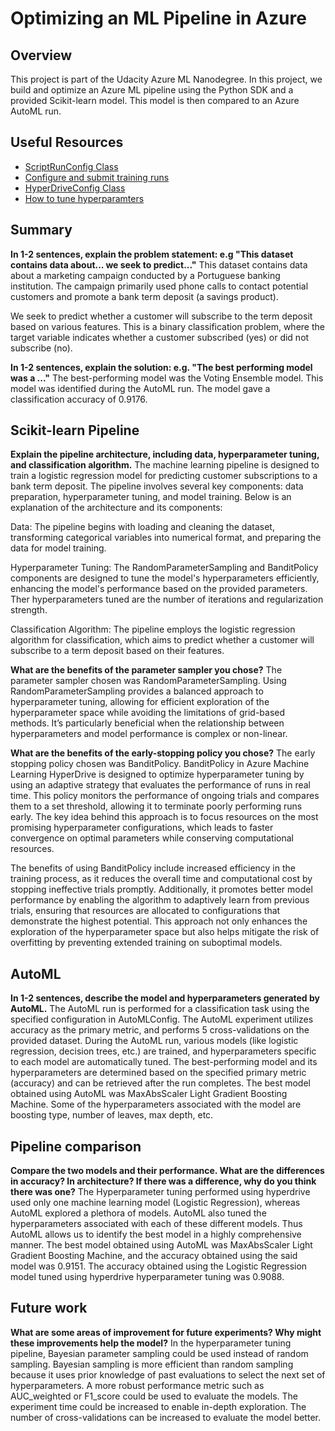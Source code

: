# Optimizing an ML Pipeline in Azure

## Overview
This project is part of the Udacity Azure ML Nanodegree.
In this project, we build and optimize an Azure ML pipeline using the Python SDK and a provided Scikit-learn model.
This model is then compared to an Azure AutoML run.

## Useful Resources
- [ScriptRunConfig Class](https://docs.microsoft.com/en-us/python/api/azureml-core/azureml.core.scriptrunconfig?view=azure-ml-py)
- [Configure and submit training runs](https://docs.microsoft.com/en-us/azure/machine-learning/how-to-set-up-training-targets)
- [HyperDriveConfig Class](https://docs.microsoft.com/en-us/python/api/azureml-train-core/azureml.train.hyperdrive.hyperdriveconfig?view=azure-ml-py)
- [How to tune hyperparamters](https://docs.microsoft.com/en-us/azure/machine-learning/how-to-tune-hyperparameters)


## Summary
**In 1-2 sentences, explain the problem statement: e.g "This dataset contains data about... we seek to predict..."**
This dataset contains data about a marketing campaign conducted by a Portuguese banking institution. The campaign primarily used phone calls to contact potential customers and promote a bank term deposit (a savings product).

We seek to predict whether a customer will subscribe to the term deposit based on various features. This is a binary classification problem, where the target variable indicates whether a customer subscribed (yes) or did not subscribe (no). 

**In 1-2 sentences, explain the solution: e.g. "The best performing model was a ..."**
The best-performing model was the Voting Ensemble model. This model was identified during the AutoML run. The model gave a classification accuracy of 0.9176.  

## Scikit-learn Pipeline
**Explain the pipeline architecture, including data, hyperparameter tuning, and classification algorithm.**
The machine learning pipeline is designed to train a logistic regression model for predicting customer subscriptions to a bank term deposit. The pipeline involves several key components: data preparation, hyperparameter tuning, and model training. Below is an explanation of the architecture and its components:

Data: The pipeline begins with loading and cleaning the dataset, transforming categorical variables into numerical format, and preparing the data for model training.

Hyperparameter Tuning: The RandomParameterSampling and BanditPolicy components are designed to tune the model's hyperparameters efficiently, enhancing the model's performance based on the provided parameters. Ther hyperparameters tuned are the number of iterations and regularization strength.

Classification Algorithm: The pipeline employs the logistic regression algorithm for classification, which aims to predict whether a customer will subscribe to a term deposit based on their features.

**What are the benefits of the parameter sampler you chose?**
The parameter sampler chosen was RandomParameterSampling. Using RandomParameterSampling provides a balanced approach to hyperparameter tuning, allowing for efficient exploration of the hyperparameter space while avoiding the limitations of grid-based methods. It’s particularly beneficial when the relationship between hyperparameters and model performance is complex or non-linear.

**What are the benefits of the early-stopping policy you chose?**
The early stopping policy chosen was BanditPolicy. BanditPolicy in Azure Machine Learning HyperDrive is designed to optimize hyperparameter tuning by using an adaptive strategy that evaluates the performance of runs in real time. This policy monitors the performance of ongoing trials and compares them to a set threshold, allowing it to terminate poorly performing runs early. The key idea behind this approach is to focus resources on the most promising hyperparameter configurations, which leads to faster convergence on optimal parameters while conserving computational resources.

The benefits of using BanditPolicy include increased efficiency in the training process, as it reduces the overall time and computational cost by stopping ineffective trials promptly. Additionally, it promotes better model performance by enabling the algorithm to adaptively learn from previous trials, ensuring that resources are allocated to configurations that demonstrate the highest potential. This approach not only enhances the exploration of the hyperparameter space but also helps mitigate the risk of overfitting by preventing extended training on suboptimal models.

## AutoML
**In 1-2 sentences, describe the model and hyperparameters generated by AutoML.**
The AutoML run is performed for a classification task using the specified configuration in AutoMLConfig. The AutoML experiment utilizes accuracy as the primary metric, and performs 5 cross-validations on the provided dataset.
During the AutoML run, various models (like logistic regression, decision trees, etc.) are trained, and hyperparameters specific to each model are automatically tuned. The best-performing model and its hyperparameters are determined based on the specified primary metric (accuracy) and can be retrieved after the run completes. The best model obtained using AutoML was MaxAbsScaler Light Gradient Boosting Machine. Some of the hyperparameters associated with the model are boosting type, number of leaves, max depth, etc.

## Pipeline comparison
**Compare the two models and their performance. What are the differences in accuracy? In architecture? If there was a difference, why do you think there was one?**
The Hyperparameter tuning performed using hyperdrive used only one machine learning model (Logistic Regression), whereas AutoML explored a plethora of models. AutoML also tuned the hyperparameters associated with each of these different models. Thus AutoML allows us to identify the best model in a highly comprehensive manner. The best model obtained using AutoML was MaxAbsScaler Light Gradient Boosting Machine, and the accuracy obtained using the said model was 0.9151. The accuracy obtained using the Logistic Regression model tuned using hyperdrive hyperparameter tuning was 0.9088.

## Future work
**What are some areas of improvement for future experiments? Why might these improvements help the model?**
In the hyperparameter tuning pipeline, Bayesian parameter sampling could be used instead of random sampling. Bayesian sampling is more efficient than random sampling because it uses prior knowledge of past evaluations to select the next set of hyperparameters.
A more robust performance metric such as AUC_weighted or F1_score could be used to evaluate the models.
The experiment time could be increased to enable in-depth exploration.
The number of cross-validations can be increased to evaluate the model better.

